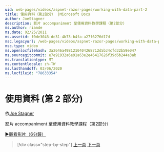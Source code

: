 ```yaml
---
uid: web-pages/videos/aspnet-razor-pages/working-with-data-part-2
title: 使用資料（第2部分） |Microsoft Docs
author: JoeStagner
description: 影片 accompaniment 至使用資料教學課程（第2部分）
ms.author: riande
ms.date: 02/25/2011
ms.assetid: f0de3048-de31-4b73-b4fa-a27f6276d17d
msc.legacyurl: /web-pages/videos/aspnet-razor-pages/working-with-data-part-2
msc.type: video
ms.openlocfilehash: 3a2646a4981210404268712d5b34cfd32b59e047
ms.sourcegitcommit: e7e91932a6e91a63e2e46417626f39d6b244a3ab
ms.translationtype: MT
ms.contentlocale: zh-TW
ms.lasthandoff: 03/06/2020
ms.locfileid: "78633354"
---
```

# <a name="working-with-data-part-2"></a>使用資料 (第 2 部分)

依[Joe Stagner](https://github.com/JoeStagner)

影片 accompaniment 至使用資料教學課程（第2部分）

[&#9654;觀看影片（6分鐘）](https://channel9.msdn.com/Blogs/ASP-NET-Site-Videos/working-with-data-(part-2))

> [!div class="step-by-step"]
> [上一頁](working-with-data-part-1.md)
> [下一頁](displaying-data-in-a-grid.md)
